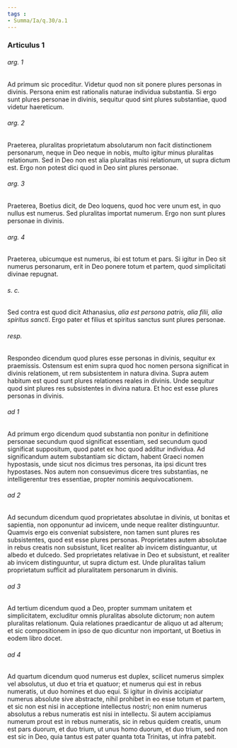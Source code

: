 ```yaml
---
tags : 
- Summa/Ia/q.30/a.1
---
```


### Articulus 1

###### arg. 1
Ad primum sic proceditur. Videtur quod non sit ponere plures personas in divinis. Persona enim est rationalis naturae individua substantia. Si ergo sunt plures personae in divinis, sequitur quod sint plures substantiae, quod videtur haereticum.

###### arg. 2
Praeterea, pluralitas proprietatum absolutarum non facit distinctionem personarum, neque in Deo neque in nobis, multo igitur minus pluralitas relationum. Sed in Deo non est alia pluralitas nisi relationum, ut supra dictum est. Ergo non potest dici quod in Deo sint plures personae.

###### arg. 3
Praeterea, Boetius dicit, de Deo loquens, quod hoc vere unum est, in quo nullus est numerus. Sed pluralitas importat numerum. Ergo non sunt plures personae in divinis.

###### arg. 4
Praeterea, ubicumque est numerus, ibi est totum et pars. Si igitur in Deo sit numerus personarum, erit in Deo ponere totum et partem, quod simplicitati divinae repugnat.

###### s. c.
Sed contra est quod dicit Athanasius, *alia est persona patris, alia filii, alia spiritus sancti*. Ergo pater et filius et spiritus sanctus sunt plures personae.

###### resp.
Respondeo dicendum quod plures esse personas in divinis, sequitur ex praemissis. Ostensum est enim supra quod hoc nomen persona significat in divinis relationem, ut rem subsistentem in natura divina. Supra autem habitum est quod sunt plures relationes reales in divinis. Unde sequitur quod sint plures res subsistentes in divina natura. Et hoc est esse plures personas in divinis.

###### ad 1
Ad primum ergo dicendum quod substantia non ponitur in definitione personae secundum quod significat essentiam, sed secundum quod significat suppositum, quod patet ex hoc quod additur individua. Ad significandum autem substantiam sic dictam, habent Graeci nomen hypostasis, unde sicut nos dicimus tres personas, ita ipsi dicunt tres hypostases. Nos autem non consuevimus dicere tres substantias, ne intelligerentur tres essentiae, propter nominis aequivocationem.

###### ad 2
Ad secundum dicendum quod proprietates absolutae in divinis, ut bonitas et sapientia, non opponuntur ad invicem, unde neque realiter distinguuntur. Quamvis ergo eis conveniat subsistere, non tamen sunt plures res subsistentes, quod est esse plures personas. Proprietates autem absolutae in rebus creatis non subsistunt, licet realiter ab invicem distinguantur, ut albedo et dulcedo. Sed proprietates relativae in Deo et subsistunt, et realiter ab invicem distinguuntur, ut supra dictum est. Unde pluralitas talium proprietatum sufficit ad pluralitatem personarum in divinis.

###### ad 3
Ad tertium dicendum quod a Deo, propter summam unitatem et simplicitatem, excluditur omnis pluralitas absolute dictorum; non autem pluralitas relationum. Quia relationes praedicantur de aliquo ut ad alterum; et sic compositionem in ipso de quo dicuntur non important, ut Boetius in eodem libro docet.

###### ad 4
Ad quartum dicendum quod numerus est duplex, scilicet numerus simplex vel absolutus, ut duo et tria et quatuor; et numerus qui est in rebus numeratis, ut duo homines et duo equi. Si igitur in divinis accipiatur numerus absolute sive abstracte, nihil prohibet in eo esse totum et partem, et sic non est nisi in acceptione intellectus nostri; non enim numerus absolutus a rebus numeratis est nisi in intellectu. Si autem accipiamus numerum prout est in rebus numeratis, sic in rebus quidem creatis, unum est pars duorum, et duo trium, ut unus homo duorum, et duo trium, sed non est sic in Deo, quia tantus est pater quanta tota Trinitas, ut infra patebit.

